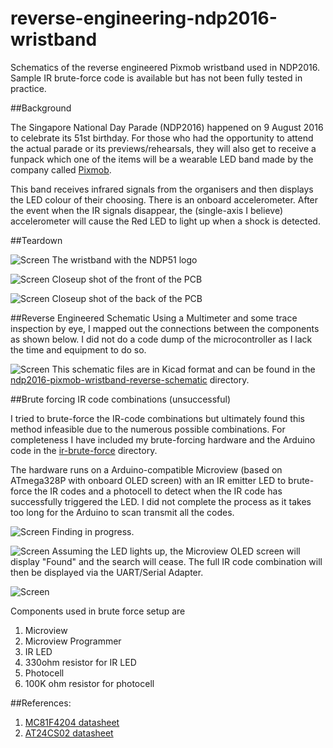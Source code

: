 # reverse-engineering-ndp2016-wristband
Schematics of the reverse engineered Pixmob wristband used in NDP2016. Sample IR brute-force code is available but has not been fully tested in practice.

##Background

The Singapore National Day Parade (NDP2016) happened on 9 August 2016 to celebrate its 51st birthday. For those who had the opportunity to attend the actual parade or its previews/rehearsals, they will also get to receive a funpack which one of the items will be a wearable LED band made by the company called [Pixmob](http://pixmob.com/). 

This band receives infrared signals from the organisers and then displays the LED colour of their choosing. There is an onboard accelerometer. After the event when the IR signals disappear, the (single-axis I believe) accelerometer will cause the Red LED to light up when a shock is detected.

##Teardown

![Screen](images/wristband.jpg)
The wristband with the NDP51 logo

![Screen](images/front.jpg)
Closeup shot of the front of the PCB

![Screen](images/back.jpg)
Closeup shot of the back of the PCB

##Reverse Engineered Schematic
Using a Multimeter and some trace inspection by eye, I mapped out the connections between the components as shown below. I did not do a code dump of the microcontroller as I lack the time and equipment to do so.

![Screen](images/schematic.png)
This schematic files are in Kicad format and can be found in the [ndp2016-pixmob-wristband-reverse-schematic](ndp2016-pixmob-wristband-reverse-schematic) directory.

##Brute forcing IR code combinations (unsuccessful)

I tried to brute-force the IR-code combinations but ultimately found this method infeasible due to the numerous possible combinations. For completeness I have included my brute-forcing hardware and the Arduino code in the [ir-brute-force](ir-brute-force) directory. 

The hardware runs on a Arduino-compatible Microview (based on ATmega328P with onboard OLED screen) with an IR emitter LED to brute-force the IR codes and a photocell to detect when the IR code has successfully triggered the LED. I did not complete the process as it takes too long for the Arduino to scan transmit all the codes.

![Screen](images/brute-force-finding.jpg)
Finding in progress.

![Screen](images/brute-force-fake-find.jpg)
Assuming the LED lights up, the Microview OLED screen will display "Found" and the search will cease. The full IR code combination will then be displayed via the UART/Serial Adapter.

![Screen](images/brute-force-microview-connections.png)

Components used in brute force setup are  
1. Microview  
2. Microview Programmer  
3. IR LED  
4. 330ohm resistor for IR LED  
5. Photocell  
6. 100K ohm resistor for photocell  

##References:
1. [MC81F4204 datasheet](http://abov.co.kr/data/manual/MC81F4204_v1.39.pdf)
2. [AT24CS02 datasheet](http://www.atmel.com/Images/Atmel-8815-SEEPROM-AT24CS01-02-Datasheet.pdf)
